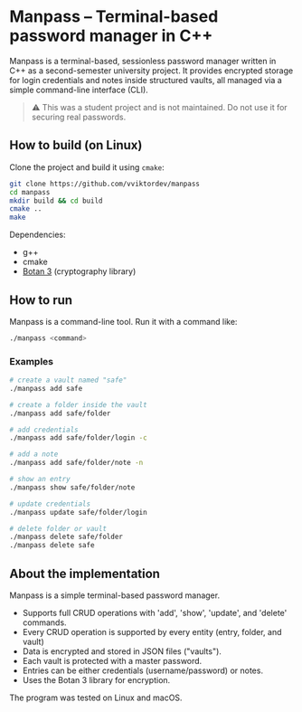 # Manpass – Terminal-based password manager in C++

Manpass is a terminal-based, sessionless password manager written in C++ as a second-semester university project.
It provides encrypted storage for login credentials and notes inside structured vaults, all managed via a simple command-line interface (CLI).

>⚠️ This was a student project and is not maintained. Do not use it for securing real passwords.

## How to build (on Linux)

Clone the project and build it using `cmake`:

```bash
git clone https://github.com/vviktordev/manpass
cd manpass
mkdir build && cd build
cmake ..
make
```

Dependencies:

* g++
* cmake
* [Botan 3](https://botan.randombit.net/) (cryptography library)

## How to run

Manpass is a command-line tool. Run it with a command like:

```bash
./manpass <command>
```

### Examples

```bash
# create a vault named "safe"
./manpass add safe

# create a folder inside the vault
./manpass add safe/folder

# add credentials
./manpass add safe/folder/login -c

# add a note
./manpass add safe/folder/note -n

# show an entry
./manpass show safe/folder/note

# update credentials
./manpass update safe/folder/login

# delete folder or vault
./manpass delete safe/folder
./manpass delete safe
```

## About the implementation

Manpass is a simple terminal-based password manager.

* Supports full CRUD operations with 'add', 'show', 'update', and 'delete' commands.
* Every CRUD operation is supported by every entity (entry, folder, and vault)
* Data is encrypted and stored in JSON files ("vaults").
* Each vault is protected with a master password.
* Entries can be either credentials (username/password) or notes.
* Uses the Botan 3 library for encryption.

The program was tested on Linux and macOS.
